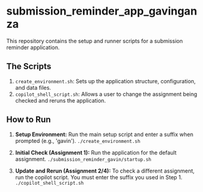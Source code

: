 # submission_reminder_app_gavinganza

This repository contains the setup and runner scripts for a submission reminder application.

## The Scripts

1.  `create_environment.sh`: Sets up the application structure, configuration, and data files.
2.  `copilot_shell_script.sh`: Allows a user to change the assignment being checked and reruns the application.

## How to Run

1.  **Setup Environment:** Run the main setup script and enter a suffix when prompted (e.g., 'gavin').
    `./create_environment.sh`

2.  **Initial Check (Assignment 1):** Run the application for the default assignment.
    `./submission_reminder_gavin/startup.sh`

3.  **Update and Rerun (Assignment 2/4):** To check a different assignment, run the copilot script. You must enter the suffix you used in Step 1.
    `./copilot_shell_script.sh`
